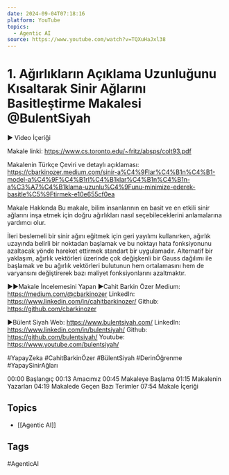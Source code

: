 ```yaml
---
date: 2024-09-04T07:18:16
platform: YouTube
topics:
  - Agentic AI
source: https://www.youtube.com/watch?v=TQXuHaJxl38
---
```

# 1. Ağırlıkların Açıklama Uzunluğunu Kısaltarak Sinir Ağlarını Basitleştirme Makalesi @BulentSiyah

► Video İçeriği

Makale linki: https://www.cs.toronto.edu/~fritz/absps/colt93.pdf 

Makalenin Türkçe Çeviri ve detaylı açıklaması: https://cbarkinozer.medium.com/sinir-a%C4%9Flar%C4%B1n%C4%B1-model-a%C4%9F%C4%B1rl%C4%B1klar%C4%B1n%C4%B1n-a%C3%A7%C4%B1klama-uzunlu%C4%9Funu-minimize-ederek-basitle%C5%9Ftirmek-e10e655cf0ea 

Makale Hakkında
Bu makale, bilim insanlarının en basit ve en etkili sinir ağlarını inşa etmek için doğru ağırlıkları nasıl seçebileceklerini anlamalarına yardımcı olur.

İleri beslemeli bir sinir ağını eğitmek için geri yayılımı kullanırken, ağırlık uzayında belirli bir noktadan başlamak ve bu noktayı hata fonksiyonunu azaltacak yönde hareket ettirmek standart bir uygulamadır. Alternatif bir yaklaşım, ağırlık vektörleri üzerinde çok değişkenli bir Gauss dağılımı ile başlamak ve bu ağırlık vektörleri bulutunun hem ortalamasını hem de varyansını değiştirerek bazı maliyet fonksiyonlarını azaltmaktır. 

►►Makale İncelemesini Yapan
►Cahit Barkin Özer
Medium:  https://medium.com/@cbarkinozer
LinkedIn:  https://www.linkedin.com/in/cahitbarkinozer/ 
Github:  https://github.com/cbarkinozer 

►Bülent Siyah 
Web: https://www.bulentsiyah.com/
LinkedIn: https://www.linkedin.com/in/bulentsiyah/
Github: https://github.com/bulentsiyah/
Youtube:  https://www.youtube.com/bulentsiyah/

#YapayZeka #CahitBarkinÖzer #BülentSiyah #DerinÖğrenme #YapaySinirAğları

00:00​ Başlangıç
00:13​ Amacımız
00:45 Makaleye Başlama
01:15 Makalenin Yazarları
04:19 Makalede Geçen Bazı Terimler
07:54 Makale İçeriği

## Topics
- [[Agentic AI]]

## Tags
#AgenticAI